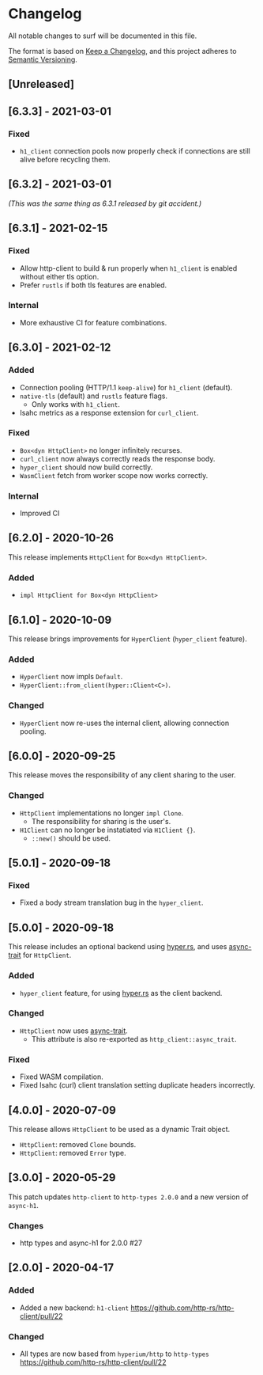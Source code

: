 # Changelog

All notable changes to surf will be documented in this file.

The format is based on [Keep a Changelog](https://keepachangelog.com/en/1.0.0/),
and this project adheres to [Semantic Versioning](https://book.async.rs/overview/stability-guarantees.html).

## [Unreleased]

## [6.3.3] - 2021-03-01

### Fixed
- `h1_client` connection pools now properly check if connections are still alive before recycling them.

## [6.3.2] - 2021-03-01

_(This was the same thing as 6.3.1 released by git accident.)_

## [6.3.1] - 2021-02-15

### Fixed
- Allow http-client to build & run properly when `h1_client` is enabled without either tls option.
- Prefer `rustls` if both tls features are enabled.

### Internal
- More exhaustive CI for feature combinations.

## [6.3.0] - 2021-02-12

### Added
- Connection pooling (HTTP/1.1 `keep-alive`) for `h1_client` (default).
- `native-tls` (default) and `rustls` feature flags.
    - Only works with `h1_client`.
- Isahc metrics as a response extension for `curl_client`.

### Fixed
- `Box<dyn HttpClient>` no longer infinitely recurses.
- `curl_client` now always correctly reads the response body.
- `hyper_client` should now build correctly.
- `WasmClient` fetch from worker scope now works correctly.

### Internal
- Improved CI

## [6.2.0] - 2020-10-26

This release implements `HttpClient` for `Box<dyn HttpClient>`.

### Added
- `impl HttpClient for Box<dyn HttpClient>`

## [6.1.0] - 2020-10-09

This release brings improvements for `HyperClient` (`hyper_client` feature).

### Added
- `HyperClient` now impls `Default`.
- `HyperClient::from_client(hyper::Client<C>)`.

### Changed
- `HyperClient` now re-uses the internal client, allowing connection pooling.

## [6.0.0] - 2020-09-25

This release moves the responsibility of any client sharing to the user.

### Changed
- `HttpClient` implementations no longer `impl Clone`.
  - The responsibility for sharing is the user's.
- `H1Client` can no longer be instatiated via `H1Client {}`.
  - `::new()` should be used.

## [5.0.1] - 2020-09-18

### Fixed
- Fixed a body stream translation bug in the `hyper_client`.

## [5.0.0] - 2020-09-18

This release includes an optional backend using [hyper.rs](https://hyper.rs/), and uses [async-trait](https://crates.io/crates/async-trait) for `HttpClient`.

### Added
- `hyper_client` feature, for using [hyper.rs](https://hyper.rs/) as the client backend.

### Changed
- `HttpClient` now uses [async-trait](https://crates.io/crates/async-trait).
    - This attribute is also re-exported as `http_client::async_trait`.

### Fixed
- Fixed WASM compilation.
- Fixed Isahc (curl) client translation setting duplicate headers incorrectly.

## [4.0.0] - 2020-07-09

This release allows `HttpClient` to be used as a dynamic Trait object.

- `HttpClient`: removed `Clone` bounds.
- `HttpClient`: removed `Error` type.

## [3.0.0] - 2020-05-29

This patch updates `http-client` to `http-types 2.0.0` and a new version of `async-h1`.

### Changes
- http types and async-h1 for 2.0.0 #27

## [2.0.0] - 2020-04-17

### Added
- Added a new backend: `h1-client` https://github.com/http-rs/http-client/pull/22

### Changed
- All types are now based from `hyperium/http` to `http-types` https://github.com/http-rs/http-client/pull/22
